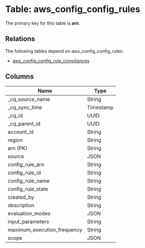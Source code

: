 # Table: aws_config_config_rules

The primary key for this table is **arn**.

## Relations

The following tables depend on aws_config_config_rules:
  - [aws_config_config_rule_compliances](aws_config_config_rule_compliances.md)

## Columns

| Name          | Type          |
| ------------- | ------------- |
|_cq_source_name|String|
|_cq_sync_time|Timestamp|
|_cq_id|UUID|
|_cq_parent_id|UUID|
|account_id|String|
|region|String|
|arn (PK)|String|
|source|JSON|
|config_rule_arn|String|
|config_rule_id|String|
|config_rule_name|String|
|config_rule_state|String|
|created_by|String|
|description|String|
|evaluation_modes|JSON|
|input_parameters|String|
|maximum_execution_frequency|String|
|scope|JSON|
